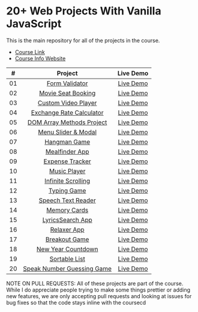 # 20+ Web Projects With Vanilla JavaScript

This is the main repository for all of the projects in the course.

- [Course Link](https://www.udemy.com/course/web-projects-with-vanilla-javascript/?referralCode=F9B7C7FED834F91ADE75)
- [Course Info Website](https://vanillawebprojects.com)

|   #   |                               Project                                |                                 Live Demo                                  |
| :---: | :------------------------------------------------------------------: | :------------------------------------------------------------------------: |
|  01   |         [Form Validator](http://web.risi.fun/form-validator)         |    [Live Demo](https://vanillawebprojects.com/projects/form-validator/)    |
|  02   |     [Movie Seat Booking](http://web.risi.fun/movie-seat-booking)     |  [Live Demo](https://vanillawebprojects.com/projects/movie-seat-booking/)  |
|  03   |    [Custom Video Player](http://web.risi.fun/custom-video-player)    | [Live Demo](https://vanillawebprojects.com/projects/custom-video-player/)  |
|  04   |    [Exchange Rate Calculator](http://web.risi.fun/exchange-rate)     |    [Live Demo](https://vanillawebprojects.com/projects/exchange-rate/)     |
|  05   |  [DOM Array Methods Project](http://web.risi.fun/dom-array-methods)  |  [Live Demo](https://vanillawebprojects.com/projects/dom-array-methods/)   |
|  06   |     [Menu Slider & Modal](http://web.risi.fun/modal-menu-slider)     |  [Live Demo](https://vanillawebprojects.com/projects/modal-menu-slider/)   |
|  07   |             [Hangman Game](http://web.risi.fun/hangman)              |       [Live Demo](https://vanillawebprojects.com/projects/hangman/)        |
|  08   |          [Mealfinder App](http://web.risi.fun/meal-finder)           |     [Live Demo](https://vanillawebprojects.com/projects/meal-finder/)      |
|  09   |        [Expense Tracker](http://web.risi.fun/expense-tracker)        |   [Live Demo](https://vanillawebprojects.com/projects/expense-tracker/)    |
|  10   |           [Music Player](http://web.risi.fun/music-player)           |     [Live Demo](https://vanillawebprojects.com/projects/music-player/)     |
|  11   |    [Infinite Scrolling](http://web.risi.fun/infinite_scroll_blog)    | [Live Demo](https://vanillawebprojects.com/projects/infinite_scroll_blog/) |
|  12   |            [Typing Game](http://web.risi.fun/typing-game)            |     [Live Demo](https://vanillawebprojects.com/projects/typing-game/)      |
|  13   |     [Speech Text Reader](http://web.risi.fun/speech-text-reader)     |  [Live Demo](https://vanillawebprojects.com/projects/speech-text-reader/)  |
|  14   |           [Memory Cards](http://web.risi.fun/memory-cards)           |     [Live Demo](https://vanillawebprojects.com/projects/memory-cards/)     |
|  15   |        [LyricsSearch App](http://web.risi.fun/lyrics-search)         |    [Live Demo](https://vanillawebprojects.com/projects/lyrics-search/)     |
|  16   |            [Relaxer App](http://web.risi.fun/relaxer-app)            |     [Live Demo](https://vanillawebprojects.com/projects//relaxer-app/)     |
|  17   |          [Breakout Game](http://web.risi.fun/breakout-game)          |    [Live Demo](https://vanillawebprojects.com/projects/breakout-game/)     |
|  18   |     [New Year Countdown](http://web.risi.fun/new-year-countdown)     |  [Live Demo](https://vanillawebprojects.com/projects/new-year-countdown/)  |
|  19   |          [Sortable List](http://web.risi.fun/sortable-list)          |    [Live Demo](https://vanillawebprojects.com/projects/sortable-list/)     |
|  20   | [Speak Number Guessing Game](http://web.risi.fun/speak-number-guess) |  [Live Demo](https://vanillawebprojects.com/projects/speak-number-guess/)  |


NOTE ON PULL REQUESTS: All of these projects are part of the course. While I do appreciate people trying to make some things prettier or adding new features, we are only accepting pull requests and looking at issues for bug fixes so that the code stays inline with the coursecd 

